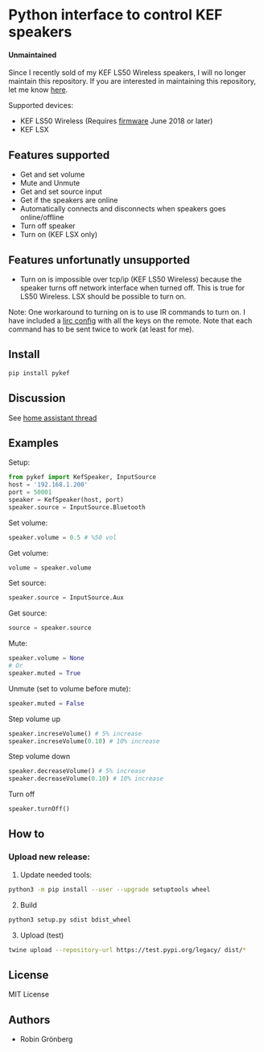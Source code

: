 # Python interface to control KEF speakers

#### Unmaintained
Since I recently sold of my KEF LS50 Wireless speakers, I will no longer maintain this repository. If you are interested in maintaining this repository, let me know [here](https://github.com/Gronis/pykef/issues/5).

Supported devices:
- KEF LS50 Wireless (Requires [firmware](http://international.kef.com/product-support) June 2018 or later)
- KEF LSX

## Features supported
- Get and set volume
- Mute and Unmute
- Get and set source input
- Get if the speakers are online
- Automatically connects and disconnects when speakers goes online/offline
- Turn off speaker
- Turn on (KEF LSX only)

## Features unfortunatly unsupported
- Turn on is impossible over tcp/ip (KEF LS50 Wireless) because the speaker turns off network interface when turned off. This is true for LS50 Wireless. LSX should be possible to turn on.

Note: One workaround to turning on is to use IR commands to turn on. I have included a [lirc config](lirc/KEF_LS50_WIRELESS.lircd) with all the keys on the remote. Note that each command has to be sent twice to work (at least for me).

## Install
```bash
pip install pykef
```

## Discussion
See [home assistant thread](https://community.home-assistant.io/t/kef-ls50-wireless/)

## Examples
Setup:
```python
from pykef import KefSpeaker, InputSource
host = '192.168.1.200'
port = 50001
speaker = KefSpeaker(host, port)
speaker.source = InputSource.Bluetooth
```
Set volume:
```python
speaker.volume = 0.5 # %50 vol
```
Get volume:
```python
volume = speaker.volume
```
Set source:
```python
speaker.source = InputSource.Aux
```
Get source:
```python
source = speaker.source
```
Mute:
```python
speaker.volume = None
# Or
speaker.muted = True
```
Unmute (set to volume before mute):
```python
speaker.muted = False
```
Step volume up
```python
speaker.increseVolume() # 5% increase
speaker.increseVolume(0.10) # 10% increase
```
Step volume down
```python
speaker.decreaseVolume() # 5% increase
speaker.decreaseVolume(0.10) # 10% increase
```
Turn off
```python
speaker.turnOff()
```

## How to

### Upload new release:
1. Update needed tools:
```bash
python3 -m pip install --user --upgrade setuptools wheel
```
2. Build
```bash
python3 setup.py sdist bdist_wheel
```
3. Upload (test)
```bash
twine upload --repository-url https://test.pypi.org/legacy/ dist/*
```

## License
MIT License

## Authors
- Robin Grönberg
